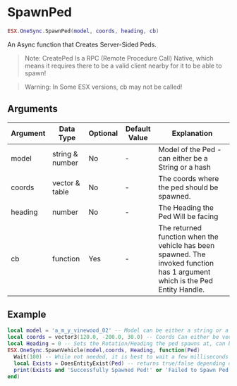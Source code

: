 # SpawnPed

```lua
ESX.OneSync.SpawnPed(model, coords, heading, cb)
```

An Async function that Creates Server-Sided Peds.

> Note: CreatePed Is a RPC (Remote Procedure Call) Native, which means it requires there to be a valid client nearby for it to be able to spawn!

> Warning: In Some ESX versions, cb may not be called!

## Arguments

| Argument | Data Type       | Optional | Default Value | Explanation                                                                                                                  |
| -------- | --------------- | -------- | ------------- | ---------------------------------------------------------------------------------------------------------------------------- |
| model    | string & number | No       | -             | Model of the Ped - can either be a String or a hash                                                                          |
| coords   | vector & table  | No       | -             | The coords where the ped should be spawned.                                                                                  |
| heading  | number          | No       | -             | The Heading the Ped Will be facing                                                                                           |
| cb       | function        | Yes      | -             | The returned function when the vehicle has been spawned. The invoked function has 1 argument which is the Ped Entity Handle. |

## Example

```lua
local model = 'a_m_y_vinewood_02' -- Model can be either a string or a hash
local coords = vector3(120.0, -200.0, 30.0) -- Coords Can either be vector or a table (such as {x = 0, y = 0, z = 0})
local Heading = 0 -- Sets the Rotation/Heading the ped spawns at, can be any number
ESX.OneSync.SpawnVehicle(model,coords, Heading, function(Ped)
  Wait(100) -- While not needed, it is best to wait a few milliseconds to ensure the ped is available
  local Exists = DoesEntityExist(Ped) -- returns true/false depending on if the ped exists.
  print(Exists and 'Successfully Spawned Ped!' or 'Failed to Spawn Ped!')
end)
```
